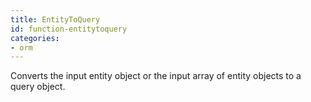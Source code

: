 ```yaml
---
title: EntityToQuery
id: function-entitytoquery
categories:
- orm
---
```


Converts the input entity object or the input array of entity objects to a query object.
